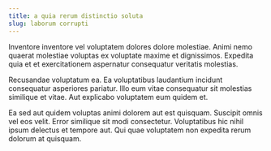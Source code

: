 ```yaml
---
title: a quia rerum distinctio soluta
slug: laborum corrupti
---
```


Inventore inventore vel voluptatem dolores dolore molestiae. Animi nemo quaerat molestiae voluptas ex voluptate maxime et dignissimos. Expedita quia et et exercitationem aspernatur consequatur veritatis molestias.

Recusandae voluptatum ea. Ea voluptatibus laudantium incidunt consequatur asperiores pariatur. Illo eum vitae consequatur sit molestias similique et vitae. Aut explicabo voluptatem eum quidem et.

Ea sed aut quidem voluptas animi dolorem aut est quisquam. Suscipit omnis vel eos velit. Error similique sit modi consectetur. Voluptatibus hic nihil ipsum delectus et tempore aut. Qui quae voluptatem non expedita rerum dolorum at quisquam.
